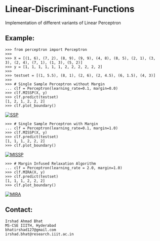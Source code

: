 # Linear-Discriminant-Functions

Implementation of different variants of Linear Perceptron

## Example:

    >>> from perceptron import Perceptron
    >>> 
    >>> X = [(1, 6), (7, 2), (8, 9), (9, 9), (4, 8), (8, 5), (2, 1), (3, 3), (2, 4), (7, 1), (1, 3), (5, 2)]
    >>> y = [1, 1, 1, 1, 1, 1, 2, 2, 2, 2, 2, 2]
    >>> 
    >>> testset = [(1, 5.5), (8, 1), (2, 6), (2, 4.5), (6, 1.5), (4, 3)]
    >>> 
    >>> # Single Sample Perceptron without Margin    
    ... clf = Perceptron(learning_rate=0.1, margin=0.0)
    >>> clf.MISSP(X, y)
    >>> clf.predict(testset)
    [1, 2, 1, 2, 2, 2]
    >>> clf.plot_boundary()

[![SSP](https://github.com/irshadbhat/Linear-Discriminant-Functions/img/SSP.png)](https://github.com/irshadbhat/Linear-Discriminant-Functions/SSP.png)

    >>> # Single Sample Perceptron with Margin    
    ... clf = Perceptron(learning_rate=0.1, margin=1.0)
    >>> clf.MISSP(X, y)
    >>> clf.predict(testset)
    [1, 1, 1, 2, 2, 2]
    >>> clf.plot_boundary()

[![MISSP](https://github.com/irshadbhat/Linear-Discriminant-Functions/img/SSP.png)](https://github.com/irshadbhat/Linear-Discriminant-Functions/MISSP.png)

    >>> # Margin Infused Relaxation Algorithm
    ... clf = Perceptron(learning_rate = 2.0, margin=1.0)
    >>> clf.MIRA(X, y)
    >>> clf.predict(testset)
    [1, 1, 1, 2, 2, 2]
    >>> clf.plot_boundary()

[![MIRA](https://github.com/irshadbhat/Linear-Discriminant-Functions/img/SSP.png)](https://github.com/irshadbhat/Linear-Discriminant-Functions/MIRA.png)


## Contact:

    Irshad Ahmad Bhat
    MS-CSE IIITH, Hyderabad
    bhatirshad127@gmail.com
    irshad.bhat@research.iiit.ac.in

